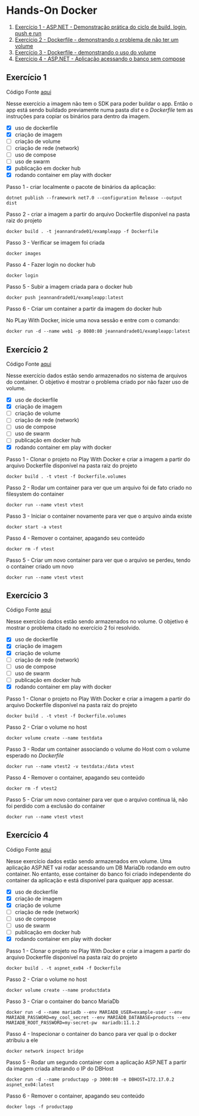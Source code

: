 # Hands-On Docker

1. [Exercício 1 - ASP.NET - Demonstração prática do ciclo de build, login, push e run](#exercício-1)
1. [Exercício 2 - Dockerfile - demonstrando o problema de não ter um volume](#exercício-2)
1. [Exercício 3 - Dockerfile - demonstrando o uso do volume](#exercício-3)
1. [Exercício 4 - ASP.NET - Aplicação acessando o banco sem compose](#exercício-4)

## Exercício 1

Código Fonte [aqui](https://gitlab.com/jeann-andrade/dockerexamples/-/tree/main/ExampleApp?ref_type=heads)

Nesse exercício a imagem não tem o SDK para poder buildar o app. Então o app está sendo buildado previamente numa pasta *dist* e o *Dockerfile* tem as instruções para copiar os binários para dentro da imagem.

- [x] uso de dockerfile
- [x] criação de imagem
- [ ] criação de volume
- [ ] criação de rede (network)
- [ ] uso de compose
- [ ] uso de swarm
- [x] publicação em docker hub
- [x] rodando container em play with docker

Passo 1 - criar localmente o pacote de binários da aplicação:

`dotnet publish --framework net7.0 --configuration Release --output dist`

Passo 2 - criar a imagem a partir do arquivo Dockerfile disponível na pasta raiz do projeto

`docker build . -t jeannandrade01/exampleapp -f Dockerfile`

Passo 3 - Verificar se imagem foi criada

`docker images`

Passo 4 - Fazer login no docker hub

`docker login`

Passo 5 - Subir a imagem criada para o docker hub

`docker push jeannandrade01/exampleapp:latest`

Passo 6 - Criar um container a partir da imagem do docker hub

No PLay With Docker, inicie uma nova sessão e entre com o comando:

`docker run -d --name web1 -p 8080:80 jeannandrade01/exampleapp:latest`

## Exercício 2

Código Fonte [aqui](https://gitlab.com/jeann-andrade/dockerexamples/-/tree/main/ExampleApp02?ref_type=heads)

Nesse exercício dados estão sendo armazenados no sistema de arquivos do container. O objetivo é mostrar o problema criado por não fazer uso de volume.

- [x] uso de dockerfile
- [x] criação de imagem
- [ ] criação de volume
- [ ] criação de rede (network)
- [ ] uso de compose
- [ ] uso de swarm
- [ ] publicação em docker hub
- [x] rodando container em play with docker

Passo 1 - Clonar o projeto no Play With Docker e criar a imagem a partir do arquivo Dockerfile disponível na pasta raiz do projeto

`docker build . -t vtest -f Dockerfile.volumes`

Passo 2 - Rodar um container para ver que um arquivo foi de fato criado no filesystem do container

`docker run --name vtest vtest`

Passo 3 - Iniciar o container novamente para ver que o arquivo ainda existe

`docker start -a vtest`

Passo 4 - Remover o container, apagando seu conteúdo

`docker rm -f vtest`

Passo 5 - Criar um novo container para ver que o arquivo se perdeu, tendo o container criado um novo

`docker run --name vtest vtest`

## Exercício 3

Código Fonte [aqui](https://gitlab.com/jeann-andrade/dockerexamples/-/tree/main/ExampleApp03?ref_type=heads)

Nesse exercício dados estão sendo armazenados no volume. O objetivo é mostrar o problema citado no exercício 2 foi resolvido.

- [x] uso de dockerfile
- [x] criação de imagem
- [x] criação de volume
- [ ] criação de rede (network)
- [ ] uso de compose
- [ ] uso de swarm
- [ ] publicação em docker hub
- [x] rodando container em play with docker

Passo 1 - Clonar o projeto no Play With Docker e criar a imagem a partir do arquivo Dockerfile disponível na pasta raiz do projeto

`docker build . -t vtest -f Dockerfile.volumes`

Passo 2 - Criar o volume no host

`docker volume create --name testdata`

Passo 3 - Rodar um container associando o volume do Host com o volume esperado no *Dockerfile*

`docker run --name vtest2 -v testdata:/data vtest`

Passo 4 - Remover o container, apagando seu conteúdo

`docker rm -f vtest2`

Passo 5 - Criar um novo container para ver que o arquivo continua lá, não foi perdido com a exclusão do container

`docker run --name vtest vtest`

## Exercício 4

Código Fonte [aqui](https://gitlab.com/jeann-andrade/dockerexamples/-/tree/main/ExampleApp04?ref_type=heads)

Nesse exercício dados estão sendo armazenados em volume. Uma aplicação ASP.NET vai rodar acessando um DB MariaDb rodando em outro container. No entanto, esse container do banco foi criado independente do container da aplicação e está disponível para qualquer app acessar.

- [x] uso de dockerfile
- [x] criação de imagem
- [x] criação de volume
- [ ] criação de rede (network)
- [ ] uso de compose
- [ ] uso de swarm
- [ ] publicação em docker hub
- [x] rodando container em play with docker

Passo 1 - Clonar o projeto no Play With Docker e criar a imagem a partir do arquivo Dockerfile disponível na pasta raiz do projeto

`docker build . -t aspnet_ex04 -f Dockerfile`

Passo 2 - Criar o volume no host

`docker volume create --name productdata`

Passo 3 - Criar o container do banco MariaDb

`docker run -d --name mariadb --env MARIADB_USER=example-user --env MARIADB_PASSWORD=my_cool_secret --env MARIADB_DATABASE=products --env MARIADB_ROOT_PASSWORD=my-secret-pw  mariadb:11.1.2`

Passo 4 - Inspecionar o container do banco para ver qual ip o docker atribuiu a ele

`docker network inspect bridge`

Passo 5 - Rodar um segundo container com a aplicação ASP.NET a partir da imagem criada alterando o IP do DBHost

`docker run -d --name productapp -p 3000:80 -e DBHOST=172.17.0.2 aspnet_ex04:latest`

Passo 6 - Remover o container, apagando seu conteúdo

`docker logs -f productapp`
